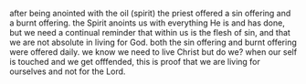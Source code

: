 after being anointed with the oil (spirit) the priest offered a sin offering and a
burnt offering. the Spirit anoints us with everything He is and has done, but we need
a continual reminder that within us is the flesh of sin, and that we are not absolute
in living for God. both the sin offering and burnt offering were offered daily. we know we need to live Christ but do we? when our self is touched and we get offfended, this is proof that we are living for ourselves and not for the Lord.
